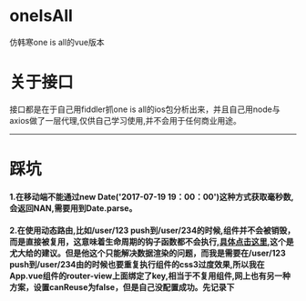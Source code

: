 # oneIsAll
仿韩寒one is all的vue版本
# 关于接口
接口都是在于自己用fiddler抓one is all的ios包分析出来，并且自己用node与axios做了一层代理,仅供自己学习使用,并不会用于任何商业用途。
***
# 踩坑
#### 1.在移动端不能通过new Date('2017-07-19 19：00：00')这种方式获取毫秒数,会返回NAN,需要用到Date.parse。
#### 2.在使用动态路由,比如/user/123 push到/user/234的时候,组件并不会被销毁，而是直接被复用，这意味着生命周期的钩子函数都不会执行,[具体点击这里](https://router.vuejs.org/zh-cn/essentials/dynamic-matching.html),这个是尤大给的建议。但是他这个只能解决数据渲染的问题，而我是需要在/user/123 push到/user/234由的时候也要重复执行组件的css3过度效果,所以我在App.vue组件的router-view上面绑定了key,相当于不复用组件,网上也有另一种方案，设置canReuse为false，但是自己没配置成功。先记录下

